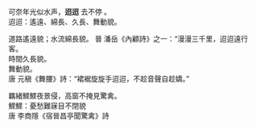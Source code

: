 

可奈年光似水声，**迢迢** 去不停 。  
迢迢：遙遠、綿長、久長、舞動貌。


道路遙遠貌；水流綿長貌。 晉 潘岳《內顧詩》之一：“漫漫三千里，迢迢遠行客。  
時間久長貌。  
舞動貌。  
唐 元稹《舞腰》詩：“裙裾旋旋手迢迢，不趁音聲自趁嬌。”    


羈緒鰥鰥夜景侵，高窗不掩見驚禽。   
鰥鰥：憂愁難寐目不閉貌    
唐 李商隱《宿晉昌亭聞驚禽》詩  






